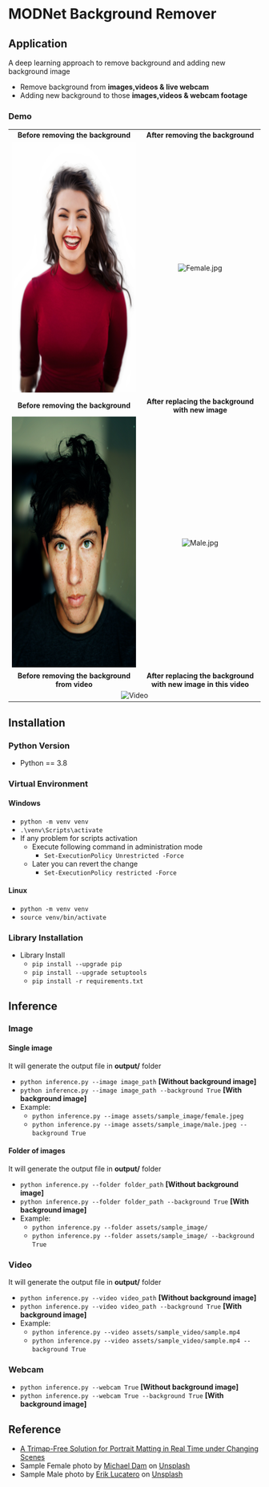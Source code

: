 # MODNet Background Remover

## Application

A deep learning approach to remove background and adding new background image

- Remove background from **images,videos & live webcam**
- Adding new background to those **images,videos & webcam footage**

### Demo

<table>
<tr align="center">
<td><b>Before removing the background</b></td>
<td><b>After removing the background</b></td>
</tr>
<tr align="center">
<td><img src="assets/sample_image/female.jpeg" alt="Female.jpg" width="460" height="500"/></td>
<td><img src="output/female.jpeg" alt="Female.jpg" width="460" height="500"/></td>
</tr>
<tr align="center">
<td><b>Before removing the background</b></td>
<td><b>After replacing the background with new image</b></td>
</tr>
<tr align="center">
<td><img src="assets/sample_image/male.jpeg" alt="Male.jpg" width="460" height="500"/></td>
<td><img src="output/male.jpeg" alt="Male.jpg" width="460" height="500"/></td>
</tr>
<tr align="center">
<td><b>Before removing the background from video</b></td>
<td><b>After replacing the background with new image in this video</b></td>
</tr>
<tr align="center">
<td colspan=2><img src="output/sample.gif" alt="Video" width="920" height="400"/></td>
</tr>
<table>

## Installation

### Python Version

- Python == 3.8

### Virtual Environment

#### Windows

- `python -m venv venv`
- `.\venv\Scripts\activate`
- If any problem for scripts activation
  - Execute following command in administration mode
    - `Set-ExecutionPolicy Unrestricted -Force`
  - Later you can revert the change
    - `Set-ExecutionPolicy restricted -Force`

#### Linux

- `python -m venv venv`
- `source venv/bin/activate`

### Library Installation

- Library Install
  - `pip install --upgrade pip`
  - `pip install --upgrade setuptools`
  - `pip install -r requirements.txt`

## Inference

### Image

#### Single image

It will generate the output file in **output/** folder

- `python inference.py --image image_path` **[Without background image]**
- `python inference.py --image image_path --background True` **[With background image]**
- Example:
  - `python inference.py --image assets/sample_image/female.jpeg`
  - `python inference.py --image assets/sample_image/male.jpeg --background True`

#### Folder of images

It will generate the output file in **output/** folder

- `python inference.py --folder folder_path` **[Without background image]**
- `python inference.py --folder folder_path --background True` **[With background image]**
- Example:
  - `python inference.py --folder assets/sample_image/`
  - `python inference.py --folder assets/sample_image/ --background True`

### Video

It will generate the output file in **output/** folder

- `python inference.py --video video_path` **[Without background image]**
- `python inference.py --video video_path --background True` **[With background image]**
- Example:
  - `python inference.py --video assets/sample_video/sample.mp4`
  - `python inference.py --video assets/sample_video/sample.mp4 --background True`

### Webcam

- `python inference.py --webcam True` **[Without background image]**
- `python inference.py --webcam True --background True` **[With background image]**

## Reference

- [A Trimap-Free Solution for Portrait Matting in Real Time under Changing Scenes](https://github.com/ZHKKKe/MODNet)
- Sample Female photo by <span><a href="https://unsplash.com/@michaeldam?utm_source=unsplash&amp;utm_medium=referral&amp;utm_content=creditCopyText">Michael Dam</a> on <a href="https://unsplash.com/?utm_source=unsplash&amp;utm_medium=referral&amp;utm_content=creditCopyText">Unsplash</a></span>
- Sample Male photo by <span> <a href="https://unsplash.com/@erik_lucatero?utm_source=unsplash&amp;utm_medium=referral&amp;utm_content=creditCopyText">Erik Lucatero</a> on <a href="https://unsplash.com/?utm_source=unsplash&amp;utm_medium=referral&amp;utm_content=creditCopyText">Unsplash</a></span>
